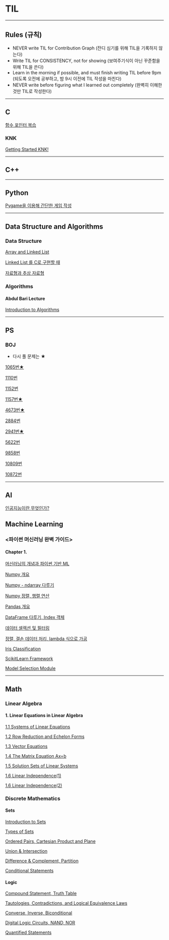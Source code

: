 # TIL


***

## Rules (규칙)
* NEVER write TIL for Contribution Graph (잔디 심기를 위해 TIL을 기록하지 않는다)
* Write TIL for CONSISTENCY, not for showing (보여주기식이 아닌 꾸준함을 위해 TIL을 쓴다)
* Learn in the morning if possible, and must finish writing TIL before 9pm (되도록 오전에 공부하고, 밤 9시 이전에 TIL 작성을 마친다)
* NEVER write before figuring what I learned out completely (완벽히 이해한 것만 TIL로 작성한다)

***

## C

[함수 포인터 복습](https://velog.io/@charlieppark/%ED%95%A8%EC%88%98-%ED%8F%AC%EC%9D%B8%ED%84%B0-%EB%B3%B5%EC%8A%B5)

### KNK

[Getting Started KNK!](https://velog.io/@charlieppark/Getting-Started-KNK)

***

## C++

***

## Python

[Pygame을 이용해 간단한 게임 작성](https://velog.io/@charlieppark/Pygame%EC%9D%84-%EC%9D%B4%EC%9A%A9%ED%95%B4-%EA%B0%84%EB%8B%A8%ED%95%9C-%EA%B2%8C%EC%9E%84-%EC%9E%91%EC%84%B1)

***

## Data Structure and Algorithms

### Data Structure

[Array and Linked List](https://velog.io/@charlieppark/Array-and-Linked-List)

[Linked List 를 C로 구현할 때](https://velog.io/@charlieppark/Linked-List-%EB%A5%BC-C%EB%A1%9C-%EA%B5%AC%ED%98%84%ED%95%A0-%EB%95%8C)

[자료형과 추상 자료형](https://velog.io/@charlieppark/%EC%9E%90%EB%A3%8C%ED%98%95%EA%B3%BC-%EC%B6%94%EC%83%81-%EC%9E%90%EB%A3%8C%ED%98%95)

### Algorithms

#### Abdul Bari Lecture

[Introduction to Algorithms](https://velog.io/@charlieppark/Introduction-to-Algorithms)

***

## PS

### BOJ

* 다시 풀 문제는 ★

[1065번★](https://velog.io/@charlieppark/%EB%B0%B1%EC%A4%80-1065%EB%B2%88)

[1110번](https://velog.io/@charlieppark/%EB%B0%B1%EC%A4%80-1110%EB%B2%88)

[1152번](https://velog.io/@charlieppark/%EB%B0%B1%EC%A4%80-1152%EB%B2%88)

[1157번★](https://velog.io/@charlieppark/%EB%B0%B1%EC%A4%80-1157%EB%B2%88)

[4673번★](https://velog.io/@charlieppark/%EB%B0%B1%EC%A4%80-4673%EB%B2%88)

[2884번](https://velog.io/@charlieppark/%EB%B0%B1%EC%A4%80-2884%EB%B2%88)

[2941번★](https://velog.io/@charlieppark/%EB%B0%B1%EC%A4%80-2941%EB%B2%88)

[5622번](https://velog.io/@charlieppark/%EB%B0%B1%EC%A4%80-5622%EB%B2%88)

[9858번](https://velog.io/@charlieppark/%EB%B0%B1%EC%A4%80-9858%EB%B2%88)

[10809번](https://velog.io/@charlieppark/%EB%B0%B1%EC%A4%80)

[10872번](https://velog.io/@charlieppark/%EB%B0%B1%EC%A4%80-10872%EB%B2%88)

***

## AI

[인공지능이란 무엇인가?](https://velog.io/@charlieppark/%EC%9D%B8%EA%B3%B5%EC%A7%80%EB%8A%A5%EC%9D%B4%EB%9E%80-%EB%AC%B4%EC%97%87%EC%9D%B8%EA%B0%80)

## Machine Learning

### <파이썬 머신러닝 완벽 가이드>

#### Chapter 1.

[머신러닝의 개념과 파이썬 기반 ML](https://velog.io/@charlieppark/%ED%8C%8C%EC%9D%B4%EC%8D%AC-%EB%A8%B8%EC%8B%A0%EB%9F%AC%EB%8B%9D-%EC%99%84%EB%B2%BD-%EA%B0%80%EC%9D%B4%EB%93%9C-Chap-01.0102)

[Numpy 개요](https://velog.io/@charlieppark/NumPy-%EA%B0%9C%EC%9A%94)

[Numpy - ndarray 다루기](https://velog.io/@charlieppark/ndarray-%EB%8B%A4%EB%A3%A8%EA%B8%B0)

[Numpy 정렬, 행렬 연산](https://velog.io/@charlieppark/Numpy-%EC%A0%95%EB%A0%AC-%ED%96%89%EB%A0%AC-%EC%97%B0%EC%82%B0)

[Pandas 개요](https://velog.io/@charlieppark/Pandas-Overview)

[DataFrame 다루기, Index 객체](https://velog.io/@charlieppark/DataFrame-%EB%8B%A4%EB%A3%A8%EA%B8%B0-Index-%EA%B0%9D%EC%B2%B4)

[데이터 셀렉션 및 필터링](https://velog.io/@charlieppark/%EB%8D%B0%EC%9D%B4%ED%84%B0-%EC%85%80%EB%A0%89%EC%85%98-%EB%B0%8F-%ED%95%84%ED%84%B0%EB%A7%81)

[정렬, 결손 데이터 처리, lambda 식으로 가공](https://velog.io/@charlieppark/%EC%A0%95%EB%A0%AC-%EA%B2%B0%EC%86%90-%EB%8D%B0%EC%9D%B4%ED%84%B0-%EC%B2%98%EB%A6%AC-lambda-%EC%8B%9D%EC%9C%BC%EB%A1%9C-%EA%B0%80%EA%B3%B5)

[Iris Classification](https://velog.io/@charlieppark/Iris-Classification)

[ScikitLearn Framework](https://velog.io/@charlieppark/ScikitLearn-Framework)

[Model Selection Module](https://velog.io/@charlieppark/Model-Selection-Module)

***

## Math

### Linear Algebra

#### 1. Linear Equations in Linear Algebra

[1.1 Systems of Linear Equations](https://velog.io/@charlieppark/1.1-Systems-of-Linear-Equations)

[1.2 Row Reduction and Echelon Forms](https://velog.io/@charlieppark/1.2-Row-Reduction-and-Echelon-Forms)

[1.3 Vector Equations](https://velog.io/@charlieppark/1.3-Vector-Equations)

[1.4 The Matrix Equation Ax=b](https://velog.io/@charlieppark/1.4-The-Matrix-Equation-Axb)

[1.5 Solution Sets of Linear Systems](https://velog.io/@charlieppark/1.5-Solution-Sets-of-Linear-Systems)

[1.6 Linear Independence(1)](https://velog.io/@charlieppark/1.6-Linear-Independence1)

[1.6 Linear Independence(2)](https://velog.io/@charlieppark/1.6-Linear-Independence2)

### Discrete Mathematics

#### Sets

[Introduction to Sets](https://velog.io/@charlieppark/Introduction-to-Sets)

[Types of Sets](https://velog.io/@charlieppark/Types-of-Sets)

[Ordered Pairs, Cartesian Product and Plane](https://velog.io/@charlieppark/Ordered-Pairs-Cartesian-Product-and-Plane)

[Union & Intersection](https://velog.io/@charlieppark/Union-Intersection)

[Difference & Complement, Partition](https://velog.io/@charlieppark/Difference-Complement-Partition)

[Conditional Statements](https://velog.io/@charlieppark/Conditional-Statements)

#### Logic

[Compound Statement, Truth Table](https://velog.io/@charlieppark/Compound-Statement-Truth-Table)

[Tautologies, Contradictions, and Logical Equivalence Laws](https://velog.io/@charlieppark/Tautologies-Contradictions-and-Logical-Equivalence-Laws)

[Converse, Inverse, Biconditional](https://velog.io/@charlieppark/Converse-Inverse-Biconditional)

[Digital Logic Circuits, NAND, NOR](https://velog.io/@charlieppark/Digital-Logic-Circuits-NAND-NOR)

[Quantified Statements](https://velog.io/@charlieppark/Quantified-Statements)
